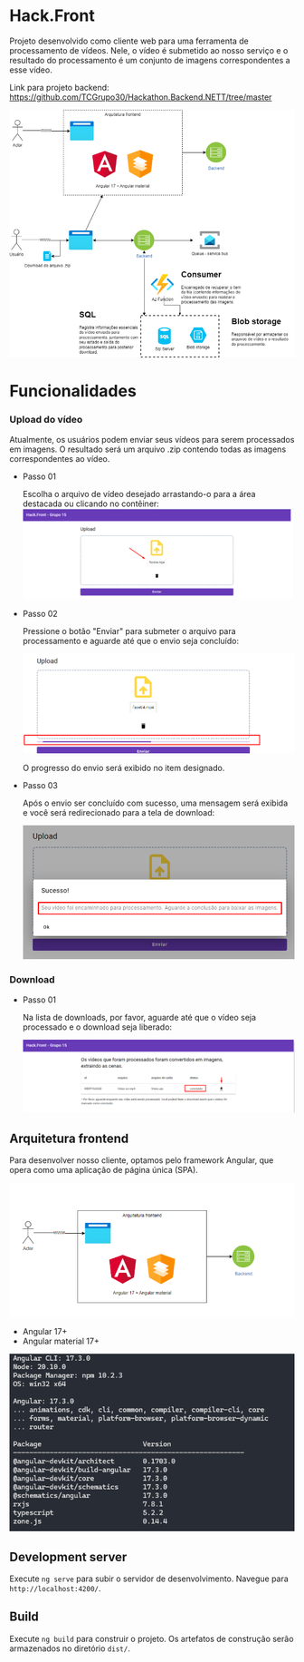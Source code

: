 # Hack.Front

Projeto desenvolvido como cliente web para uma ferramenta de processamento de vídeos. Nele, o vídeo é submetido ao nosso serviço e o resultado do processamento é um conjunto de imagens correspondentes a esse vídeo.

Link para projeto backend: https://github.com/TCGrupo30/Hackathon.Backend.NETT/tree/master

![plot](./docs/DesenhoArquiteturaHack.png)

# Funcionalidades 

### Upload do vídeo

Atualmente, os usuários podem enviar seus vídeos para serem processados em imagens. O resultado será um arquivo .zip contendo todas as imagens correspondentes ao vídeo.

* Passo 01
  
  Escolha o arquivo de vídeo desejado arrastando-o para a área destacada ou clicando no contêiner:
  ![plot](./docs/imgs/img02.png)

* Passo 02
  
  Pressione o botão "Enviar" para submeter o arquivo para processamento e aguarde até que o envio seja concluído:

  ![plot](./docs/imgs/img04.png)

  O progresso do envio será exibido no item designado.

* Passo 03
  
  Após o envio ser concluído com sucesso, uma mensagem será exibida e você será redirecionado para a tela de download:

  ![plot](./docs/imgs/img03.png)

### Download

* Passo 01
  
  Na lista de downloads, por favor, aguarde até que o vídeo seja processado e o download seja liberado:

  ![plot](./docs/imgs/img05.png)

## Arquitetura frontend

Para desenvolver nosso cliente, optamos pelo framework Angular, que opera como uma aplicação de página única (SPA).

![plot](./docs/imgs/img06.png)

* Angular 17+
* Angular material 17+

![plot](./docs/imgs/img07.png)

## Development server

Execute `ng serve` para subir o servidor de desenvolvimento. Navegue para `http://localhost:4200/`.

## Build

Execute `ng build` para construir o projeto. Os artefatos de construção serão armazenados no diretório `dist/`.

